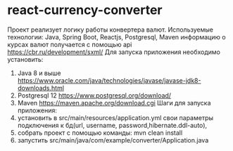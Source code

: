 # react-currency-converter
Проект реализует логику работы конвертера валют.
Используемые технологии: Java, Spring Boot, Reactjs, Postgresql, Maven
информацию о курсах валют получается с помощью api https://cbr.ru/development/sxml/
Для запуска приложения необходимо установить:
1) Java 8 и выше https://www.oracle.com/java/technologies/javase/javase-jdk8-downloads.html
2) Postgresql 12 https://www.postgresql.org/download/
3) Maven https://maven.apache.org/download.cgi
Шаги для запуска приложения:
1) установить в src/main/resources/application.yml свои параметры подключения к бд(url, username, password,hibernate.ddl-auto),
2) собрать проект с помощью команды: mvn clean install
3) запустить src/main/java/com/example/converter/Application.java

